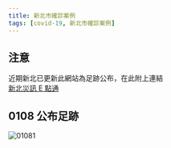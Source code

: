 ```yaml
---
title: 新北市確診案例
tags: [covid-19, 新北市確診案例]
---
```


## 注意

近期新北已更新此網站為足跡公布，在此附上連結  
[新北災訊 E 點通](https://e.tpf.gov.tw/)

## 0108 公布足跡
![01081](https://healthcareathome.ntpc.gov.tw/uploaddowndoc?file=news/202201081710101.jpg&filedisplay=%E7%96%AB%E6%83%85%E6%AF%8F%E6%97%A5%E7%99%BC%E5%B8%83%E6%95%B8%E6%93%9A+_1210_6+%E8%A4%87%E6%9C%AC.jpg&flag=pic)